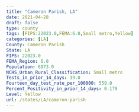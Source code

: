 ```yaml
---
title: "Cameron Parish, LA"
date: 2021-04-28
draft: false
type: county
tags: [FIPS:22023.0,FEMA:6.0,Small metro,Yellow]
categories: [LA]
County: Cameron Parish
State: LA
FIPS: 22023.0
FEMA_Region: 6.0
Population: 6973.0
NCHS_Urban_Rural_Classification: Small metro
Tests_in_prior_14_days: 39.0
Fourteen_day_test_rate_per_100000: 559.0
Percent_Positivity_in_prior_14_days: 0.179
Level: Yellow
url: /states/LA/cameron-parish
---
```



